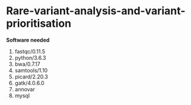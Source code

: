# Rare-variant-analysis-and-variant-prioritisation 

**Software needed** 
1) fastqc/0.11.5
2) python/3.6.3
3) bwa/0.7.17
4) samtools/1.10
5) picard/2.20.3
6) gatk/4.0.6.0
7) annovar
8) mysql
